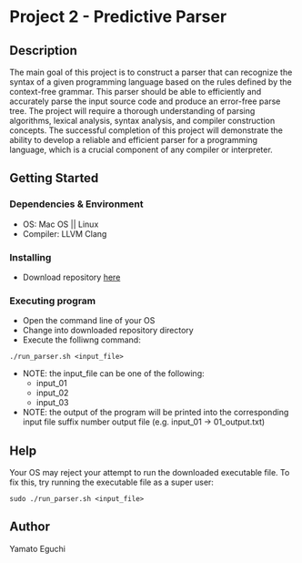 # Project 2 - Predictive Parser

## Description

The main goal of this project is to construct a parser that can recognize the syntax of a given programming language based on the rules defined by the context-free grammar. This parser should be able to efficiently and accurately parse the input source code and produce an error-free parse tree. The project will require a thorough understanding of parsing algorithms, lexical analysis, syntax analysis, and compiler construction concepts. The successful completion of this project will demonstrate the ability to develop a reliable and efficient parser for a programming language, which is a crucial component of any compiler or interpreter.

## Getting Started

### Dependencies & Environment

* OS: Mac OS || Linux
* Compiler: LLVM Clang

### Installing

* Download repository [here](https://github.com/guchiyams/compiler-construction)

### Executing program

* Open the command line of your OS
* Change into downloaded repository directory
* Execute the folliwng command:
```
./run_parser.sh <input_file>
```
* NOTE: the input_file can be one of the following:
    * input_01
    * input_02
    * input_03
* NOTE: the output of the program will be printed into the corresponding input file suffix number output file (e.g. input_01 -> 01_output.txt)

## Help

Your OS may reject your attempt to run the downloaded executable file. To fix this, try running the executable file as a super user:
```
sudo ./run_parser.sh <input_file>
```

## Author

Yamato Eguchi